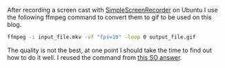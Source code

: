 [tags]: # '["ffmpeg", "gif"]'
[title]: # 'FFmpeg - Convert video to gif'

After recording a screen cast with [SimpleScreenRecorder](https://www.maartenbaert.be/simplescreenrecorder/) on Ubuntu I use the following ffmpeg command to convert them to gif to be used on this blog.

```bash
ffmpeg -i input_file.mkv -vf "fps=10" -loop 0 output_file.gif
```

The quality is not the best, at one point I should take the time to find out how to do it well. I reused the command from [this SO answer](https://superuser.com/a/556031).
